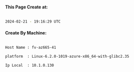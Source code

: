 
   
#### This Page Create at:

```bash

2024-02-21 - 19:16:29 UTC

```

#### Create By Machine:

```bash

Host Name : fv-az665-41

platform  : Linux-6.2.0-1019-azure-x86_64-with-glibc2.35

Ip Local  : 10.1.0.130

```

